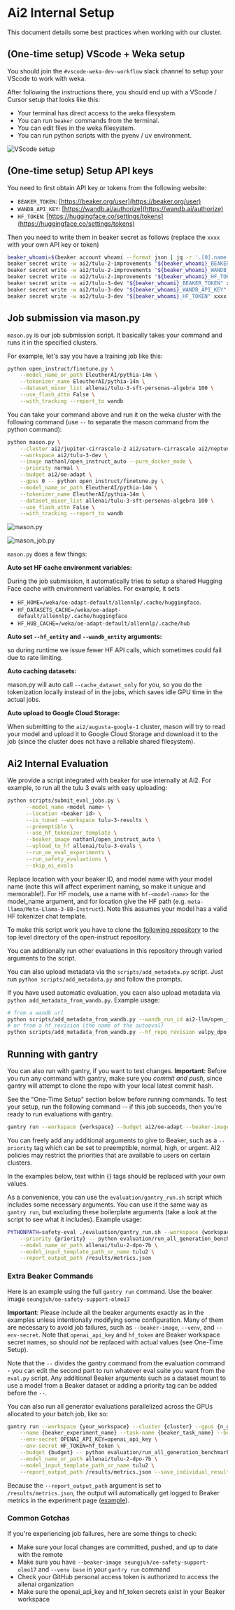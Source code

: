 # Ai2 Internal Setup

This document details some best practices when working with our cluster.

## (One-time setup) VScode + Weka setup

You should join the `#vscode-weka-dev-workflow` slack channel to setup your VScode to work with weka.

After following the instructions there, you should end up with a VScode / Cursor setup that looks like this:

- Your terminal has direct access to the weka filesystem.
- You can run `beaker` commands from the terminal.
- You can edit files in the weka filesystem.
- You can run python scripts with the pyenv / uv environment.

![VScode setup](./vscode.png)


## (One-time setup) Setup API keys

You need to first obtain API key or tokens from the following website:

* `BEAKER_TOKEN`: [https://beaker.org/user](https://beaker.org/user)
* `WANDB_API_KEY`: [https://wandb.ai/authorize](https://wandb.ai/authorize)
* `HF_TOKEN`: [https://huggingface.co/settings/tokens](https://huggingface.co/settings/tokens)

Then you need to write them in beaker secret as follows (replace the `xxxx` with your own API key or token)
```bash
beaker_whoami=$(beaker account whoami --format json | jq -r '.[0].name')
beaker secret write -w ai2/tulu-2-improvements "${beaker_whoami}_BEAKER_TOKEN" xxxx
beaker secret write -w ai2/tulu-2-improvements "${beaker_whoami}_WANDB_API_KEY" xxxx
beaker secret write -w ai2/tulu-2-improvements "${beaker_whoami}_HF_TOKEN" xxxx
beaker secret write -w ai2/tulu-3-dev "${beaker_whoami}_BEAKER_TOKEN" xxxx
beaker secret write -w ai2/tulu-3-dev "${beaker_whoami}_WANDB_API_KEY" xxxx
beaker secret write -w ai2/tulu-3-dev "${beaker_whoami}_HF_TOKEN" xxxx
```


## Job submission via mason.py

`mason.py` is our job submission script. It basically takes your command and runs it in the specified clusters.

For example, let's say you have a training job like this:

```bash
python open_instruct/finetune.py \
    --model_name_or_path EleutherAI/pythia-14m \
    --tokenizer_name EleutherAI/pythia-14m \
    --dataset_mixer_list allenai/tulu-3-sft-personas-algebra 100 \
    --use_flash_attn False \
    --with_tracking --report_to wandb
```

You can take your command above and run it on the weka cluster with the following command (use `--` to separate the mason command from the python command):

```bash
python mason.py \
    --cluster ai2/jupiter-cirrascale-2 ai2/saturn-cirrascale ai2/neptune-cirrascale \
    --workspace ai2/tulu-3-dev \
    --image nathanl/open_instruct_auto --pure_docker_mode \
    --priority normal \
    --budget ai2/oe-adapt \
    --gpus 0 -- python open_instruct/finetune.py \
    --model_name_or_path EleutherAI/pythia-14m \
    --tokenizer_name EleutherAI/pythia-14m \
    --dataset_mixer_list allenai/tulu-3-sft-personas-algebra 100 \
    --use_flash_attn False \
    --with_tracking --report_to wandb
```


![mason.py](./mason.png)

![mason_job.py](./mason_job.png)



`mason.py` does a few things:

**Auto set HF cache environment variables:**

During the job submission, it automatically tries to setup a shared Hugging Face cache with environment variables. For example, it sets

* `HF_HOME=/weka/oe-adapt-default/allennlp/.cache/huggingface`. 
* `HF_DATASETS_CACHE=/weka/oe-adapt-default/allennlp/.cache/huggingface`
* `HF_HUB_CACHE=/weka/oe-adapt-default/allennlp/.cache/hub`

**Auto set `--hf_entity` and `--wandb_entity` arguments:**

so during runtime we issue fewer HF API calls, which sometimes could fail due to rate limiting.

**Auto caching datasets:**

mason.py will auto call `--cache_dataset_only` for you, so you do the tokenization locally instead of in the jobs, which saves idle GPU time in the actual jobs.


**Auto upload to Google Cloud Storage:**

When submitting to the `ai2/augusta-google-1` cluster, mason will try to read your model and upload it to Google Cloud Storage and download it to the job (since the cluster does not have a reliable shared filesystem).


## Ai2 Internal Evaluation

We provide a script integrated with beaker for use internally at Ai2. For example, to run all the tulu 3 evals with easy uploading:
```bash
python scripts/submit_eval_jobs.py \
      --model_name <model name> \
      --location <beaker id> \
      --is_tuned --workspace tulu-3-results \
      --preemptible \
      --use_hf_tokenizer_template \
      --beaker_image nathanl/open_instruct_auto \
      --upload_to_hf allenai/tulu-3-evals \
      --run_oe_eval_experiments \
      --run_safety_evaluations \
      --skip_oi_evals
```
Replace location with your beaker ID, and model name with your model name (note this will affect experiment naming, so make it unique and memorable!). For HF models, use a name with `hf-<model-name>` for the model_name argument, and for location give the HF path (e.g. `meta-llama/Meta-Llama-3-8B-Instruct`). Note this assumes your model has a valid HF tokenizer chat template.

To make this script work you have to clone the [following repository](https://github.com/allenai/oe-eval-internal/tree/main) to the top level directory of the open-instruct repository.

You can additionally run other evaluations in this repository through varied arguments to the script.

You can also upload metadata via the `scripts/add_metadata.py` script. Just run `python scripts/add_metadata.py` and follow the prompts.

If you have used automatic evaluation, you cacn also upload metadata via `python add_metadata_from_wandb.py`. Example usage:

```bash
# from a wandb url
python scripts/add_metadata_from_wandb.py --wandb_run_id ai2-llm/open_instruct_internal/runs/fjclmg47
# or from a hf_revision (the name of the autoeval)
python scripts/add_metadata_from_wandb.py --hf_repo_revision valpy_dpo_mix_uf_wc_regen_da_sftmix_v4.23___model__42__1725581304
```

## Running with gantry

You can also run with gantry, if you want to test changes.
**Important**: Before you run any command with gantry, make sure you *commit and push*, since gantry will attempt to clone the repo with your local latest commit hash.

See the "One-Time Setup" section below before running commands. To test your setup, run the following command -- if this job succeeds, then you're ready to run evaluations with gantry.

```bash
gantry run --workspace {workspace} --budget ai2/oe-adapt --beaker-image kavelr/oe-safety --venv base --cluster ai2/mosaic-cirrascale --env-secret OPENAI_API_KEY=openai_api_key --env-secret HF_TOKEN=hf_token -- python -c 'print("Hello world")'
```

You can freely add any additional arguments to give to Beaker, such as a `--priority` tag which can be set to preemptible, normal, high, or urgent. AI2 policies may restrict the priorities that are available to users on certain clusters.

In the examples below, text within {} tags should be replaced with your own values. 

As a convenience, you can use the `evaluation/gantry_run.sh` script which includes some necessary arguments. You can use it the same way as `gantry run`, but excluding these boilerplate arguments (take a look at the script to see what it includes). Example usage:

```bash
PYTHONPATH=safety-eval ./evaluation/gantry_run.sh --workspace {workspace} --cluster {cluster} --gpus {n_gpus} \
    --priority {priority} -- python evaluation/run_all_generation_benchmarks.py \
    --model_name_or_path allenai/tulu-2-dpo-7b \
    --model_input_template_path_or_name tulu2 \
    --report_output_path /results/metrics.json
```

### Extra Beaker Commands
Here is an example using the full `gantry run` command. Use the beaker image `seungjuh/oe-safety-support-olmo17`

**Important**: Please include all the beaker arguments exactly as in the examples unless intentionally modifying some configuration. Many of them are necessary to avoid job failures, such as `--beaker-image`, `--venv`, and `--env-secret`. Note that `openai_api_key` and `hf_token` are Beaker workspace secret names, so should *not* be replaced with actual values (see One-Time Setup).

Note that the `--` divides the gantry command from the evaluation command - you can edit the second part to run whatever eval suite you want from the `eval.py` script. Any additional Beaker arguments such as a dataset mount to use a model from a Beaker dataset or adding a priority tag can be added before the `--`.

You can also run all generator evaluations parallelized across the GPUs allocated to your batch job, like so:
```bash
gantry run --workspace {your_workspace} --cluster {cluster} --gpus {n_gpus} \
    --name {beaker_experiment_name} --task-name {beaker_task_name} --beaker-image seungjuh/oe-safety-support-olmo17 --venv base \
    --env-secret OPENAI_API_KEY=openai_api_key \
    --env-secret HF_TOKEN=hf_token \
    --budget {budget} -- python evaluation/run_all_generation_benchmarks.py \
    --model_name_or_path allenai/tulu-2-dpo-7b \
    --model_input_template_path_or_name tulu2 \
    --report_output_path /results/metrics.json --save_individual_results_path /results/all.json
```

Because the `--report_output_path` argument is set to `/results/metrics.json`, the output will automatically get logged to Beaker metrics in the experiment page ([example](https://beaker.org/ex/01HW8NKZ458MA1PSB1X4YQTH94/tasks/01HW8NKZ4DTDA8FEFDGWA7Q8XX/job/01HW8NM2QR5AYB53PYP32J2VAA)).


### Common Gotchas

If you're experiencing job failures, here are some things to check:

- Make sure your local changes are committed,  pushed, and up to date with the remote
- Make sure you have `--beaker-image seungjuh/oe-safety-support-olmo17` and `--venv base` in your `gantry run` command
- Check your GitHub personal access token is authorized to access the allenai organization
- Make sure the openai_api_key and hf_token secrets exist in your Beaker workspace